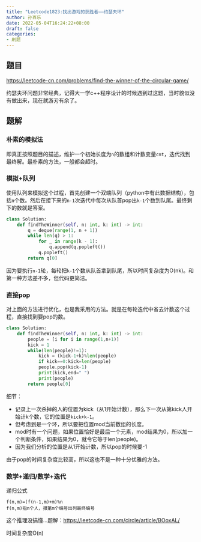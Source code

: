 ```yaml
---
title: "Leetcode1823:找出游戏的获胜者——约瑟夫环"
author: 孙百乐
date: 2022-05-04T16:24:22+08:00
draft: false
categories: 
- 刷题
---
```


## 题目

https://leetcode-cn.com/problems/find-the-winner-of-the-circular-game/

约瑟夫环问题非常经典，记得大一学c++程序设计的时候遇到过这题，当时貌似没有做出来，现在就游刃有余了。

## 题解

### 朴素的模拟法

即真正按照题目的描述，维护一个初始长度为`n`的数组和计数变量`cnt`，迭代找到最终解。最朴素的方法，一般都会超时。

### 模拟+队列

使用队列来模拟这个过程，首先创建一个双端队列（python中有此数据结构），包括`n`个数。然后在接下来的`n-1`次迭代中每次从队首pop出`k-1`个数到队尾。最终剩下的数就是答案。

```python
class Solution:
    def findTheWinner(self, n: int, k: int) -> int:
        q = deque(range(1, n + 1))
        while len(q) > 1:
            for _ in range(k - 1):
                q.append(q.popleft())
            q.popleft()
        return q[0]
```

因为要执行`n-1`轮，每轮把`k-1`个数从队首拿到队尾，所以时间复杂度为O(nk)。和第一种方法差不多，但代码更简洁。

### 直接pop

对上面的方法进行优化，也是我采用的方法。就是在每轮迭代中省去计数这个过程，直接找到要pop的数。

```python
class Solution:
    def findTheWinner(self, n: int, k: int) -> int:
        people = [i for i in range(1,n+1)]
        kick = 1
        while(len(people)!=1):
            kick = (kick-1+k)%len(people)
            if kick==0:kick=len(people)
            people.pop(kick-1)
            print(kick,end=" ")
            print(people)
        return people[0]
```

细节：

* 记录上一次杀掉的人的位置为kick（从1开始计数），那么下一次从第kick人开始计k个数，它的位置是`kick+k-1`。
* 但考虑到是一个环，所以要把位置mod当前数组的长度。
* mod时有一个问题，如果位置恰好是最后一个元素，mod结果为0，所以加一个判断条件，如果结果为0，就令它等于len(people)。
* 因为我们分析的位置是从1开始计数，所以pop的时候要-1

由于pop的时间复杂度比较高，所以这也不是一种十分优雅的方法。

### 数学+递归/数学+迭代

递归公式

```
f(n,m)=(f(n-1,m)+m)%n
f(n,m)指n个人，报第m个编号出列最终编号
```

这个推理没搞懂...题解：https://leetcode-cn.com/circle/article/BOoxAL/

时间复杂度O(n)






